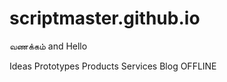 scriptmaster.github.io
======================

வணக்கம் and Hello





Ideas
Prototypes
Products
Services
Blog
OFFLINE

